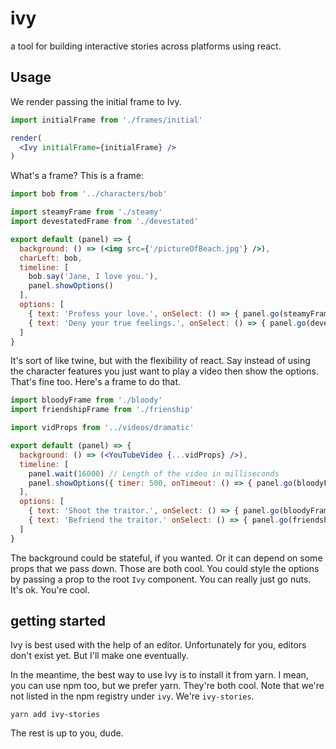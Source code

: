 # ivy

a tool for building interactive stories across platforms using react.

## Usage

We render passing the initial frame to Ivy.

```jsx
import initialFrame from './frames/initial'

render(
  <Ivy initialFrame={initialFrame} />
)
```

What's a frame? This is a frame:

```jsx
import bob from '../characters/bob'

import steamyFrame from './steamy'
import devestatedFrame from './devestated'

export default (panel) => {
  background: () => (<img src={'/pictureOfBeach.jpg'} />),
  charLeft: bob,
  timeline: [
    bob.say('Jane, I love you.'),
    panel.showOptions()
  ],
  options: [
    { text: 'Profess your love.', onSelect: () => { panel.go(steamyFrame) } },
    { text: 'Deny your true feelings.', onSelect: () => { panel.go(devestatedFrame) } }
  ]
}
```

It's sort of like twine, but with the flexibility of react. Say instead of using the character features you just want to play a video then show the options. That's fine too. Here's a frame to do that.

```jsx
import bloodyFrame from './bloody'
import friendshipFrame from './frienship'

import vidProps from '../videos/dramatic'

export default (panel) => {
  background: () => (<YouTubeVideo {...vidProps} />),
  timeline: [
    panel.wait(16000) // Length of the video in milliseconds
    panel.showOptions({ timer: 500, onTimeout: () => { panel.go(bloodyFrame) } })
  ],
  options: [
    { text: 'Shoot the traitor.', onSelect: () => { panel.go(bloodyFrame) } },
    { text: 'Befriend the traitor.' onSelect: () => { panel.go(friendshipFrame) }
  ]
}
```

The background could be stateful, if you wanted. Or it can depend on some props that we pass down. Those are both cool. You could style the options by passing a prop to the root `Ivy` component. You can really just go nuts. It's ok. You're cool.

## getting started

Ivy is best used with the help of an editor. Unfortunately for you, editors don't exist yet. But I'll make one eventually.

In the meantime, the best way to use Ivy is to install it from yarn. I mean, you can use npm too, but we prefer yarn. They're both cool. Note that we're not listed in the npm registry under `ivy`. We're `ivy-stories`.

```shell
yarn add ivy-stories
```

The rest is up to you, dude.
